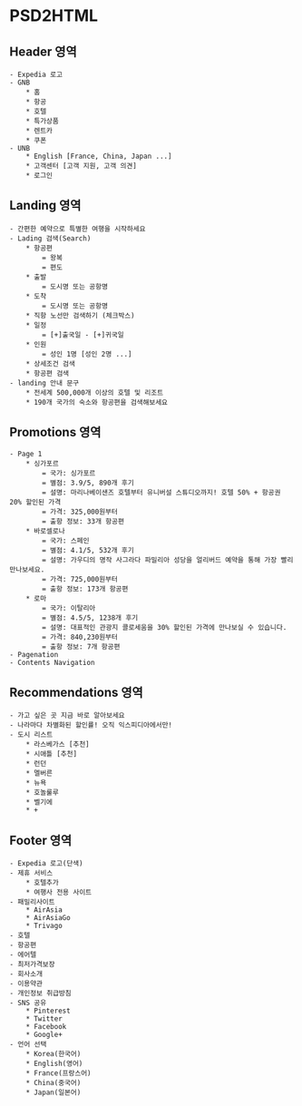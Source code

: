 PSD2HTML
========

## Header 영역
	- Expedia 로고
	- GNB
		* 홈
		* 항공
		* 호텔
		* 특가상품
		* 렌트카
		* 쿠폰
	- UNB
		* English [France, China, Japan ...]
		* 고객센터 [고객 지원, 고객 의견]
		* 로그인

## Landing 영역
	- 간편한 예약으로 특별한 여행을 시작하세요
	- Lading 검색(Search)
		* 항공편
			= 왕복
			= 편도
		* 출발
			= 도시명 또는 공항명
		* 도착
			= 도시명 또는 공항명
		* 직항 노선만 검색하기 (체크박스)
		* 일정
			= [+]출국일 - [+]귀국일
		* 인원
			= 성인 1명 [성인 2명 ...]
		* 상세조건 검색
		* 항공편 검색
	- landing 안내 문구
		* 전세계 500,000개 이상의 호텔 및 리조트
		* 190개 국가의 숙소와 항공편을 검색해보세요

## Promotions 영역
	- Page 1
		* 싱가포르
			= 국가: 싱가포르
			= 별점: 3.9/5, 890개 후기
			= 설명: 마리나베이샌즈 호텔부터 유니버설 스튜디오까지! 호텔 50% + 항공권 20% 할인된 가격
			= 가격: 325,000원부터
			= 출항 정보: 33개 항공편
		* 바로셀로나
			= 국가: 스페인
			= 별점: 4.1/5, 532개 후기
			= 설명: 가우디의 명작 사그라다 파밀리아 성당을 얼리버드 예약을 통해 가장 빨리 만나보세요.
			= 가격: 725,000원부터
			= 출항 정보: 173개 항공편
		* 로마
			= 국가: 이탈리아
			= 별점: 4.5/5, 1238개 후기
			= 설명: 대표적인 관광지 콜로세움을 30% 할인된 가격에 만나보실 수 있습니다.
			= 가격: 840,230원부터
			= 출항 정보: 7개 항공편
	- Pagenation
	- Contents Navigation

## Recommendations 영역
	- 가고 싶은 곳 지금 바로 알아보세요
	- 나라마다 차별화된 할인률! 오직 익스피디아에서만!
	- 도시 리스트
		* 라스베가스 [추천]
		* 시애틀 [추천]
		* 런던
		* 멜버른
		* 뉴욕
		* 호놀룰루
		* 벨기에
		* +

## Footer 영역
	- Expedia 로고(단색)
	- 제휴 서비스
		* 호텔추가
		* 여행사 전용 사이트
	- 패밀리사이트
		* AirAsia
		* AirAsiaGo
		* Trivago
	- 호텔
	- 항공편
	- 에어텔
	- 최저가격보장
	- 회사소개
	- 이용약관
	- 개인정보 취급방침
	- SNS 공유
		* Pinterest
		* Twitter
		* Facebook
		* Google+
	- 언어 선택
		* Korea(한국어)
		* English(영어)
		* France(프랑스어)
		* China(중국어)
		* Japan(일본어)

